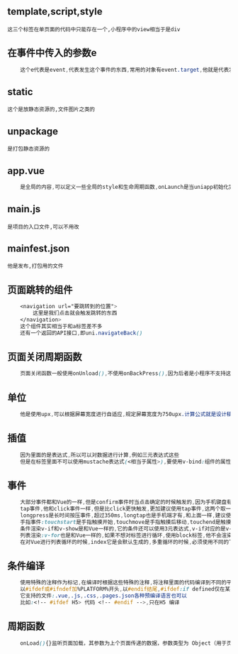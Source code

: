 ## template,script,style
    这三个标签在单页面的代码中只能存在一个,小程序中的view相当于是div
## 在事件中传入的参数e
```css 
    这个e代表是event,代表发生这个事件的东西,常用的对象有event.target,他就是代表发生事件的标签,查一下event.detail
```
## static
    这个是放静态资源的,文件图片之类的
## unpackage
    是打包静态资源的
## app.vue
```css
    是全局的内容,可以定义一些全局的style和生命周期函数,onLaunch是当uniapp初始化完成时触发的,只触发一次,onShow是uniapp启动或者从后台进入前台显示,onHide是当uniapp从前台进入后台,onUNIViewMessage是对nvue页面发送的数据进行监听
```

## main.js
    是项目的入口文件,可以不用改
## mainfest.json
    他是发布,打包用的文件
## 页面跳转的组件
```css
    <navigation url="要跳转到的位置">
        这里是我们点击就会触发跳转的东西
    </navigation>
    这个组件其实相当于和a标签差不多
    还有一个返回的API接口,即uni.navigateBack()
```
## 页面关闭周期函数
```css
    页面关闭函数一般使用onUnload(),不使用onBackPress(),因为后者是小程序不支持这个函数
```
## 单位
```css
    他是使用upx,可以根据屏幕宽度进行自适应,规定屏幕宽度为750upx.计算公式就是设计稿1px/设计稿基准宽度=框架样式1upx/750upx
```
## 插值
```css
    因为里面的是表达式,所以可以对数据进行计算,例如三元表达式这些
    但是在标签里面不可以使用mustache表达式(<相当于属性>),要使用v-bind:组件的属性名,
```
## 事件
```css
    大部分事件都和Vue的一样,但是confirm事件时当点击确定的时候触发的,因为手机键盘有一个确定按钮
    tap事件,他和click事件一样,但是比click更快触发,更加建议使用tap事件,这两个取一个就行,不要两个都使用,因为在浏览器端click是不会执行的
    longpress是长时间按压事件,超过350ms,longtap也是手机端才有,和上面一样,建议使用longpress事件,longtap官方不建议我们使用了
    手指事件:touchstart是手指触摸开始,touchmove是手指触摸后移动,touchend是触摸结束,touchcancel是当手指触摸事件被打断,如来电提醒和弹窗等
    条件渲染v-if和v-show是和Vue一样的,它的条件还可以使用3元表达式,v-if对应的是v-else,v-else-if
    列表渲染:v-for也是和Vue一样的,如果不想对标签进行循环,使用block标签,他不会渲染到页面中,导致循环的列表不换行,它里面的key是保证组件和数据捆绑唯一
    在对Vue进行列表循环的时候,index它是会默认生成的,多重循环的时候,必须使用不同的下标,不然会报错
```
## 条件编译
```css
    使用特殊的注释作为标记,在编译时根据这些特殊的注释,将注释里面的代码编译到不同的平台,写法:
    以#ifdef或#ifndef加%PLATFORM%开头,以#endif结尾,#ifdef:if defined仅在某平台存在,#Ifndef:if not defined除了某平台均可编译,%PLAFORM%平台名称
    它支持的文件:.vue,.js,.css,.pages.json各种预编译语言也可以
    比如:<!-- #ifdef H5> 代码 <!-- #endif -->,只在H5 编译
```
## 周期函数
```css 
    onLoad(){}监听页面加载，其参数为上个页面传递的数据，参数类型为 Object（用于页面传参）
```